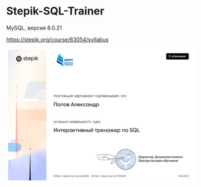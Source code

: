 # Stepik-SQL-Trainer

MySQL, версия 8.0.21

https://stepik.org/course/63054/syllabus

![pic-cert](stepik-certificate-63054-4bb0f36.jpg)
